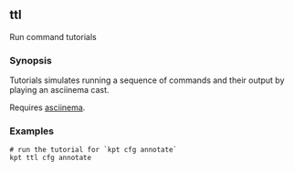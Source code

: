 ## ttl

Run command tutorials

### Synopsis

Tutorials simulates running a sequence of commands and their output by playing
an asciinema cast.

Requires [asciinema].

### Examples

    # run the tutorial for `kpt cfg annotate`
    kpt ttl cfg annotate

###

[asciinema]: https://asciinema.org/docs/usage